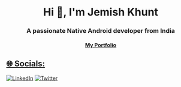 <h1 align="center">Hi 👋, I'm Jemish Khunt</h1>
<h3 align="center">A passionate Native Android developer from India</h3>

<h4 align="center"><a href="https://jemish-khunt.netlify.app/">My Portfolio</h4>

## 🌐 Socials:
[![LinkedIn](https://img.shields.io/badge/LinkedIn-%230077B5.svg?logo=linkedin&logoColor=white)](https://linkedin.com/in/jemish-khunt/) [![Twitter](https://img.shields.io/badge/Twitter-%231DA1F2.svg?logo=Twitter&logoColor=white)](https://x.com/jemish_app)
